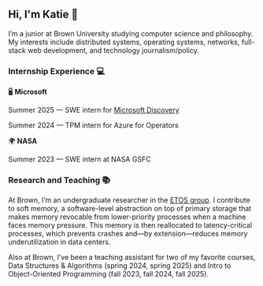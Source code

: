 ## Hi, I'm Katie 👋

<!--
**katieli1/katieli1** is a ✨ _special_ ✨ repository because its `README.md` (this file) appears on your GitHub profile.

Here are some ideas to get you started:

- 🔭 I’m currently working on ...
- 🌱 I’m currently learning ...
- 👯 I’m looking to collaborate on ...
- 🤔 I’m looking for help with ...
- 💬 Ask me about ...
- 📫 How to reach me: ...
- 😄 Pronouns: ...
- ⚡ Fun fact: ...
-->

I’m a junior at Brown University studying computer science and philosophy. My interests include distributed systems, operating systems, networks, full-stack web development, and technology journalism/policy.

### Internship Experience :computer:

🖥️ **Microsoft** 

Summer 2025 — SWE intern for [Microsoft Discovery](https://azure.microsoft.com/en-us/blog/transforming-rd-with-agentic-ai-introducing-microsoft-discovery/)

Summer 2024 — TPM intern for Azure for Operators

:earth_africa: **NASA** 

Summer 2023 — SWE intern at NASA GSFC

### Research and Teaching 📚

At Brown, I’m an undergraduate researcher in the [ETOS group](https://etos.cs.brown.edu/index.html). I contribute to soft memory, a software-level abstraction on top of primary storage that makes memory revocable from lower-priority processes when a machine faces memory pressure. This memory is then reallocated to latency-critical processes, which prevents crashes and—by extension—reduces memory underutilization in data centers. 

Also at Brown, I’ve been a teaching assistant for two of my favorite courses, Data Structures & Algorithms (spring 2024, spring 2025) and Intro to Object-Oriented Programming (fall 2023, fall 2024, fall 2025). 
